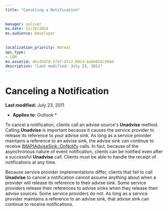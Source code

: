 ```yaml
---
title: "Canceling a Notification"
 
 
manager: soliver
ms.date: 11/16/2014
ms.audience: Developer
 
 
localization_priority: Normal
api_type:
- COM
ms.assetid: decd5d7d-1f47-47c2-b9c4-be0e652c99dd
description: "Last modified: July 23, 2011"
---
```


# Canceling a Notification

 **Last modified:** July 23, 2011 
  
 * **Applies to:** Outlook * 
  
To cancel a notification, clients call an advise source's **Unadvise** method. Calling **Unadvise** is important because it causes the service provider to release its reference to your advise sink. As long as a service provider maintains a reference to an advise sink, the advise sink can continue to receive [IMAPIAdviseSink::OnNotify](imapiadvisesink-onnotify.md) calls. In fact, because of the asynchronous nature of event notification, clients can be notified even after a successful **Unadvise** call. Clients must be able to handle the receipt of notifications at any time. 
  
Because service provider implementations differ, clients that fail to call **Unadvise** to cancel a notification cannot assume anything about when a provider will release its reference to their advise sink. Some service providers release their references to advise sinks when they release their advise sources. Some service providers do not. As long as a service provider maintains a reference to an advise sink, that advise sink can continue to receive notifications. 
  

